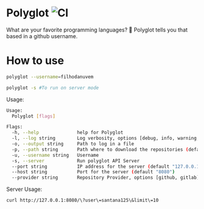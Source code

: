 # Polyglot ![CI](https://github.com/filhodanuvem/polyglot/workflows/CI/badge.svg)

What are your favorite programming languages? 👅
Polyglot tells you that based in a github username.

# How to use

```bash
polyglot --username=filhodanuvem
```

```bash
polyglot -s #To run on server mode
```

Usage:

```bash
Usage:
  Polyglot [flags]

Flags:
  -h, --help              help for Polyglot
  -l, --log string        Log verbosity, options [debug, info, warning, error, fatal] (default "fatal")
  -o, --output string     Path to log in a file
  -p, --path string       Path where to download the repositories (default "/tmp/polyglot")
  -u, --username string   Username
  -s, --server            Run polyglot API Server
  --port string           IP address for the server (default "127.0.0.1")
  --host string           Port for the server (default "8080")
  --provider string       Repository Provider, options [github, gitlab] (default "github")
```

Server Usage:

```bash
curl http://127.0.0.1:8080/\?user\=santana125\&limit\=10
```
